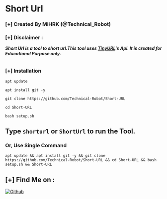 # Short Url
### [+] Created By MiHRK (@Technical_Robot)
### [+] Disclaimer :
***Short Url is a tool to short url.This tool uses [TinyURL](https://tinyurl.com/)'s Api. It is created for Educational Purpose only.***

<img src="https://github.com/Technical-Robot/Short-URL/index.jpg" alt="" border="0" />

### [+] Installation
```apt update```

```apt install git -y```

```git clone https://github.com/Technical-Robot/Short-URL```

```cd Short-URL```

```bash setup.sh```

## Type `shorturl` or `ShortUrl` to run the Tool.
### Or, Use Single Command
```
apt update && apt install git -y && git clone https://github.com/Technical-Robot/Short-URL && cd Short-URL && bash setup.sh && Short-URL
```
## [+] Find Me on :

[![Github](https://img.shields.io/badge/Github-HTR--TECH-green?style=for-the-badge&logo=github)](https://github.com/Technical_Robot)
